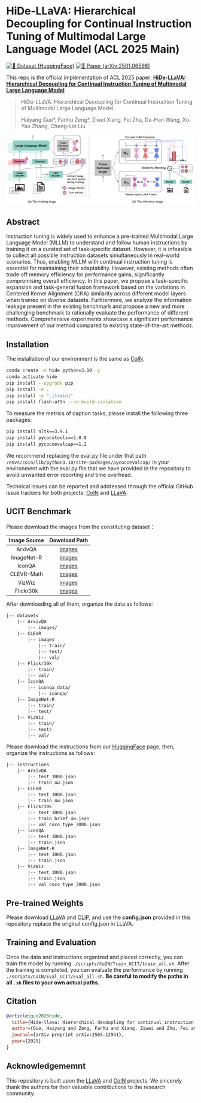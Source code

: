 # HiDe-LLaVA: Hierarchical Decoupling for Continual Instruction Tuning of Multimodal Large Language Model (ACL 2025 Main)

[![🤗 Dataset (HuggingFace)](https://img.shields.io/badge/Dataset-HuggingFace-FFD21E.svg?logo=huggingface&logoColor=yellow)](https://huggingface.co/datasets/HaiyangGuo/UCIT)  [![📑 Paper (arXiv:2501.06598)](https://img.shields.io/badge/arXiv-2503.12941-b31b1b.svg?logo=arXiv)](https://arxiv.org/abs/2503.12941)

This repo is the official implementation of ACL 2025 paper: **[HiDe-LLaVA: Hierarchical Decoupling for Continual Instruction Tuning of Multimodal Large Language Model](https://arxiv.org/abs/2503.12941)**

> HiDe-LLaVA: Hierarchical Decoupling for Continual Instruction Tuning of Multimodal Large Language Model
>
> Haiyang Guo*, Fanhu Zeng*, Ziwei Xiang, Fei Zhu, Da-Han Wang, Xu-Yao Zhang, Cheng-Lin Liu

![framework](figure/framework.png)

## Abstract

Instruction tuning is widely used to enhance a pre-trained Multimodal Large Language Model (MLLM) to understand and follow human instructions by training it on a curated set of task-specific dataset. However, it is infeasible to collect all possible instruction datasets simultaneously in real-world scenarios. Thus, enabling MLLM with continual instruction tuning is essential for maintaining their adaptability. However, existing methods often trade off memory efficiency for performance gains, significantly compromising overall efficiency. In this paper, we propose a task-specific expansion and task-general fusion framework based on the variations in Centered Kernel Alignment (CKA) similarity across different model layers when trained on diverse datasets. Furthermore, we analyze the information leakage present in the existing benchmark and propose a new and more challenging benchmark to rationally evaluate the performance of different methods. Comprehensive experiments showcase a significant performance improvement of our method compared to existing state-of-the-art methods.

## Installation

The installation of our environment is the same as [CoIN](https://github.com/zackschen/CoIN).

```bash
conda create -n hide python=3.10 -y
conda activate hide
pip install --upgrade pip
pip install -e .
pip install -e ".[train]"
pip install flash-attn --no-build-isolation
```

To measure the metrics of caption tasks, please install the following three packages:

```bash
pip install nltk==3.9.1
pip install pycocotools==2.0.8
pip install pycocoevalcap==1.2
```
We recommend replacing the eval.py file under that path `/envs/coin/lib/python3.10/site-packages/pycocoevalcap/` in your environment with the eval.py file that we have provided in the repository to avoid unwanted error reporting and time overhead.


Technical issues can be reported and addressed through the official GitHub issue trackers for both projects: [CoIN](https://github.com/zackschen/CoIN) and [LLaVA](https://github.com/haotian-liu/LLaVA).

## UCIT Benchmark

Please download the images from the constituting dataset：

|Image Source | Download Path|
| :-: | :-: |
|ArxivQA|[images](https://huggingface.co/datasets/MMInstruction/ArxivQA/tree/main)|
|ImageNet-R|[images](https://huggingface.co/datasets/HaiyangGuo/UCIT)|
|IconQA|[images](https://iconqa.github.io/)|
|CLEVR-Math|[images](https://huggingface.co/datasets/dali-does/clevr-math/tree/main)|
|VizWiz|[images](https://vizwiz.org/tasks-and-datasets/image-captioning/)|
|Flickr30k|[images](https://huggingface.co/datasets/HaiyangGuo/UCIT)|

After downloading all of them, organize the data as follows:
```
|-- datasets
    |-- ArxivQA
        |-- images/
    |-- CLEVR
        |-- images
            |-- train/
            |-- test/
            |-- val/
    |-- Flickr30k
        |-- train/
        |-- val/
    |-- IconQA
        |-- iconqa_data/
            |-- iconqa/
    |-- ImageNet-R
        |-- train/
        |-- test/
    |-- VizWiz
        |-- train/
        |-- test/
        |-- val/
```

Please download the instructions from our [HuggingFace](https://huggingface.co/datasets/HaiyangGuo/UCIT) page, then, organize the instructions as follows:
```
|-- instructions
    |-- ArxivQA
        |-- test_3000.json
        |-- train_4w.json
    |-- CLEVR
        |-- test_3000.json
        |-- train_4w.json
    |-- Flickr30k
        |-- test_3000.json
        |-- train_brief_4w.json
        |-- val_coco_type_3000.json
    |-- IconQA
        |-- test_3000.json
        |-- train.json
    |-- ImageNet-R
        |-- test_3000.json
        |-- train.json
    |-- VizWiz
        |-- test_3000.json
        |-- train.json
        |-- val_coco_type_3000.json
```

## Pre-trained Weights

Please download [LLaVA](https://huggingface.co/liuhaotian/llava-v1.5-7b) and [CLIP](https://huggingface.co/openai/clip-vit-large-patch14-336), and use the **config.json** provided in this repository replace the original config.json in LLaVA.

## Training and Evaluation

Once the data and instructions organized and placed correctly, you can train the model by running `./scripts/CoIN/Train_UCIT/train_all.sh`. After the training is completed, you can evaluate the performance by running `./scripts/CoIN/Eval_UCIT/Eval_all.sh`. **Be careful to modify the paths in all `.sh` files to your own actual paths.**

## Citation

```bibtex
@article{guo2025hide,
  title={Hide-llava: Hierarchical decoupling for continual instruction tuning of multimodal large language model},
  author={Guo, Haiyang and Zeng, Fanhu and Xiang, Ziwei and Zhu, Fei and Wang, Da-Han and Zhang, Xu-Yao and Liu, Cheng-Lin},
  journal={arXiv preprint arXiv:2503.12941},
  year={2025}
}
```

## Acknowledgememnt

This repository is built upon the [LLaVA](https://github.com/haotian-liu/LLaVA) and [CoIN](https://github.com/zackschen/CoIN) projects. We sincerely thank the authors for their valuable contributions to the research community.

